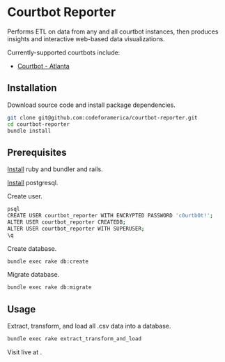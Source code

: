 # Courtbot Reporter

Performs ETL on data from any and all courtbot instances, then produces insights and interactive web-based data visualizations.

Currently-supported courtbots include:
  + [Courtbot - Atlanta](https://github.com/codeforamerica/courtbot)

## Installation

Download source code and install package dependencies.

```` sh
git clone git@github.com:codeforamerica/courtbot-reporter.git
cd courtbot-reporter
bundle install
````

## Prerequisites

[Install](http://data-creative.info/process-documentation/2015/07/18/how-to-set-up-a-mac-development-environment.html#ruby) ruby and bundler and rails.

[Install](http://data-creative.info/process-documentation/2015/07/18/how-to-set-up-a-mac-development-environment.html#postgresql) postgresql.

Create user.

```` sh
psql
CREATE USER courtbot_reporter WITH ENCRYPTED PASSWORD 'c0urtb0t!';
ALTER USER courtbot_reporter CREATEDB;
ALTER USER courtbot_reporter WITH SUPERUSER;
\q
````

Create database.

```` sh
bundle exec rake db:create
````

Migrate database.

```` sh
bundle exec rake db:migrate
````

## Usage

Extract, transform, and load all .csv data into a database.

```` sh
bundle exec rake extract_transform_and_load
````

Visit live at <production url here>.
